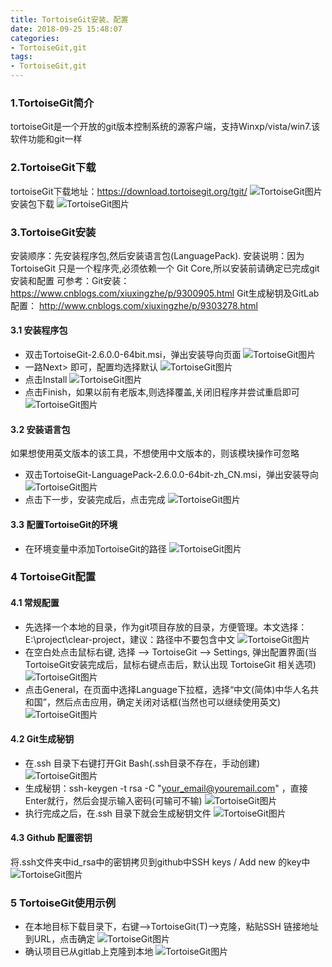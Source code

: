 ```yaml
---
title: TortoiseGit安装、配置
date: 2018-09-25 15:48:07
categories:
- TortoiseGit,git
tags:
- TortoiseGit,git
---
```

### 1.TortoiseGit简介
tortoiseGit是一个开放的git版本控制系统的源客户端，支持Winxp/vista/win7.该软件功能和git一样
### 2.TortoiseGit下载
tortoiseGit下载地址：https://download.tortoisegit.org/tgit/
![TortoiseGit图片](/images/TortoiseGit/1.png)
安装包下载
![TortoiseGit图片](/images/TortoiseGit/2.png)
### 3.TortoiseGit安装
安装顺序：先安装程序包,然后安装语言包(LanguagePack).
安装说明：因为TortoiseGit 只是一个程序壳,必须依赖一个 Git Core,所以安装前请确定已完成git安装和配置
  可参考：Git安装：https://www.cnblogs.com/xiuxingzhe/p/9300905.html
          Git生成秘钥及GitLab配置： http://www.cnblogs.com/xiuxingzhe/p/9303278.html
#### 3.1 安装程序包
+ 双击TortoiseGit-2.6.0.0-64bit.msi，弹出安装导向页面
![TortoiseGit图片](/images/TortoiseGit/3.png)
+ 一路Next> 即可，配置均选择默认
![TortoiseGit图片](/images/TortoiseGit/4.png)
+ 点击Install
![TortoiseGit图片](/images/TortoiseGit/5.png)
+ 点击Finish，如果以前有老版本,则选择覆盖,关闭旧程序并尝试重启即可
![TortoiseGit图片](/images/TortoiseGit/6.png)

#### 3.2 安装语言包
如果想使用英文版本的该工具，不想使用中文版本的，则该模块操作可忽略
+ 双击TortoiseGit-LanguagePack-2.6.0.0-64bit-zh_CN.msi，弹出安装导向
![TortoiseGit图片](/images/TortoiseGit/7.png)
+ 点击下一步，安装完成后，点击完成
![TortoiseGit图片](/images/TortoiseGit/8.png)

#### 3.3 配置TortoiseGit的环境
+ 在环境变量中添加TortoiseGit的路径
![TortoiseGit图片](/images/TortoiseGit/17.png)

### 4 TortoiseGit配置
#### 4.1 常规配置
+ 先选择一个本地的目录，作为git项目存放的目录，方便管理。本文选择：
  E:\project\clear-project，建议：路径中不要包含中文
![TortoiseGit图片](/images/TortoiseGit/9.png)
+ 在空白处点击鼠标右键, 选择 --> TortoiseGit --> Settings, 弹出配置界面(当TortoiseGit安装完成后，鼠标右键点击后，默认出现 TortoiseGit 相关选项)
![TortoiseGit图片](/images/TortoiseGit/10.png)
+ 点击General，在页面中选择Language下拉框，选择“中文(简体)中华人名共和国”，然后点击应用，确定关闭对话框(当然也可以继续使用英文)
![TortoiseGit图片](/images/TortoiseGit/11.png)

#### 4.2 Git生成秘钥
+ 在.ssh 目录下右键打开Git Bash(.ssh目录不存在，手动创建)
![TortoiseGit图片](/images/TortoiseGit/14.png)
+ 生成秘钥：ssh-keygen -t rsa -C "your_email@youremail.com" ，直接Enter就行，然后会提示输入密码(可输可不输)
![TortoiseGit图片](/images/TortoiseGit/15.png)
+ 执行完成之后，在.ssh 目录下就会生成秘钥文件
![TortoiseGit图片](/images/TortoiseGit/16.png)

#### 4.3 Github 配置密钥
将.ssh文件夹中id_rsa中的密钥拷贝到github中SSH keys / Add new 的key中
![TortoiseGit图片](/images/TortoiseGit/19.png)
### 5 TortoiseGit使用示例
+ 在本地目标下载目录下，右键-->TortoiseGit(T)-->克隆，粘贴SSH 链接地址到URL，点击确定
![TortoiseGit图片](/images/TortoiseGit/12.png)
+ 确认项目已从gitlab上克隆到本地
![TortoiseGit图片](/images/TortoiseGit/13.png)